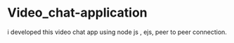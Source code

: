 # Video_chat-application
i developed this video chat app using node js , ejs, peer to peer connection.
